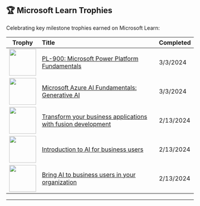 ## 🏆 Microsoft Learn Trophies

Celebrating key milestone trophies earned on Microsoft Learn:

| Trophy | Title | Completed |
|:------:|:-----|:---------|
| <img src="https://learn.microsoft.com/en-us/training/achievements/power-plat-fundamentals.svg" width="72" /> | [PL-900: Microsoft Power Platform Fundamentals](https://learn.microsoft.com/en-us/training/paths/power-plat-fundamentals/) | 3/3/2024 |
| <img src="https://learn.microsoft.com/en-us/training/achievements/generic-badge.svg" width="72" /> | [Microsoft Azure AI Fundamentals: Generative AI](https://learn.microsoft.com/en-us/training/paths/introduction-generative-ai/) | 3/3/2024 |
| <img src="https://learn.microsoft.com/en-us/training/achievements/transform-with-fusion-development.svg" width="72" /> | [Transform your business applications with fusion development](https://learn.microsoft.com/en-us/training/paths/transform-business-applications-with-fusion-development/) | 2/13/2024 |
| <img src="https://learn.microsoft.com/en-us/training/achievements/introduction-ai-for-business-users.svg" width="72" /> | [Introduction to AI for business users](https://learn.microsoft.com/en-us/training/paths/introduction-ai-for-business-users/) | 2/13/2024 |
| <img src="https://learn.microsoft.com/en-us/training/achievements/bring-ai-to-business-users-your-organization.svg" width="72" /> | [Bring AI to business users in your organization](https://learn.microsoft.com/en-us/training/paths/bring-ai-to-business-users-your-organization/) | 2/13/2024 |

---


